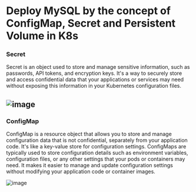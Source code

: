# Deploy MySQL by the concept of ConfigMap, Secret and Persistent Volume in K8s
### Secret
 Secret is an object used to store and manage sensitive information, such as passwords, API tokens, and encryption keys. It's a way to securely store and access confidential data that your applications or services may need without exposing this information in your Kubernetes configuration files.
 
## ![image](https://github.com/umer6921/secret-mysql-deploy/assets/75561123/ce25f41f-6464-4c3b-aeb9-c47b877fdb03)
### ConfigMap
ConfigMap is a resource object that allows you to store and manage configuration data that is not confidential, separately from your application code. It's like a key-value store for configuration settings. ConfigMaps are typically used to store configuration details such as environment variables, configuration files, or any other settings that your pods or containers may need. It makes it easier to manage and update configuration settings without modifying your application code or container images.

![image](https://github.com/umer6921/secret-mysql-deploy/assets/75561123/ddb2fde5-ccbc-49b9-9f47-db5086ceee9b)

